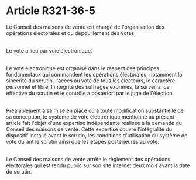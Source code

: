 # Article R321-36-5

<p>Le Conseil des maisons de vente est chargé de l'organisation des opérations électorales et du dépouillement des votes.<br/><br/>

Le vote a lieu par voie électronique.<br/><br/>

Le vote électronique est organisé dans le respect des principes fondamentaux qui commandent les opérations électorales, notamment la sincérité du scrutin, l'accès au vote de tous les électeurs, le caractère personnel et libre, l'intégrité des suffrages exprimés, la surveillance effective du scrutin et le contrôle a posteriori par le juge de l'élection.<br/><br/>

Préalablement à sa mise en place ou à toute modification substantielle de sa conception, le système de vote électronique mentionné au présent article fait l'objet d'une expertise indépendante réalisée à la demande du Conseil des maisons de vente. Cette expertise couvre l'intégralité du dispositif installé avant le scrutin, les conditions d'utilisation du système de vote durant le scrutin ainsi que les étapes postérieures au vote.<br/><br/>

Le Conseil des maisons de vente arrête le règlement des opérations électorales qui est rendu public sur son site internet deux mois avant la date du scrutin.</p>